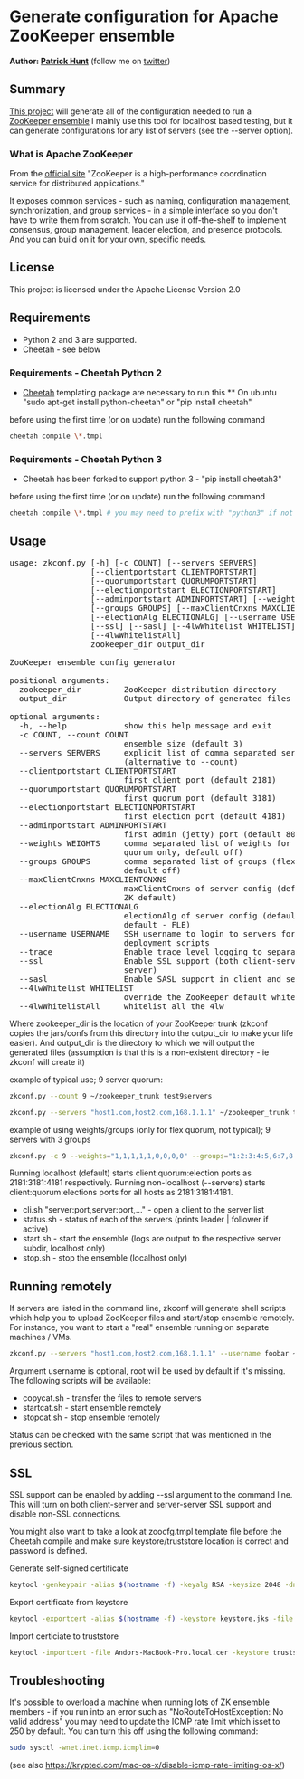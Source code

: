 # Generate configuration for Apache ZooKeeper ensemble

**Author: [Patrick Hunt](https://people.apache.org/~phunt/)** (follow me on [twitter](https://twitter.com/phunt))

## Summary

[This project](https://github.com/phunt/zkconf) will generate all of the configuration needed to run a [ZooKeeper ensemble](https://zookeeper.apache.org) I mainly use this tool for localhost based testing, but it can generate configurations for any list of servers (see the --server option).

### What is Apache ZooKeeper

From the [official site](https://zookeeper.apache.org) "ZooKeeper is a high-performance coordination service for distributed applications."

It exposes common services - such as naming, configuration management, synchronization, and group services - in a simple interface so you don't have to write them from scratch. You can use it off-the-shelf to implement consensus, group management, leader election, and presence protocols. And you can build on it for your own, specific needs.

## License

This project is licensed under the Apache License Version 2.0

## Requirements

- Python 2 and 3 are supported.
- Cheetah - see below

### Requirements - Cheetah Python 2

- [Cheetah](http://www.cheetahtemplate.org) templating package are necessary to run this
  \*\* On ubuntu "sudo apt-get install python-cheetah" or "pip install cheetah"

before using the first time (or on update) run the following command

```bash
cheetah compile \*.tmpl
```

### Requirements - Cheetah Python 3

- Cheetah has been forked to support python 3 - "pip install cheetah3"

before using the first time (or on update) run the following command

```bash
cheetah compile \*.tmpl # you may need to prefix with "python3" if not the default
```

## Usage

<pre>
usage: zkconf.py [-h] [-c COUNT] [--servers SERVERS]
                 [--clientportstart CLIENTPORTSTART]
                 [--quorumportstart QUORUMPORTSTART]
                 [--electionportstart ELECTIONPORTSTART]
                 [--adminportstart ADMINPORTSTART] [--weights WEIGHTS]
                 [--groups GROUPS] [--maxClientCnxns MAXCLIENTCNXNS]
                 [--electionAlg ELECTIONALG] [--username USERNAME] [--trace]
                 [--ssl] [--sasl] [--4lwWhitelist WHITELIST]
                 [--4lwWhitelistAll]
                 zookeeper_dir output_dir

ZooKeeper ensemble config generator

positional arguments:
  zookeeper_dir         ZooKeeper distribution directory
  output_dir            Output directory of generated files

optional arguments:
  -h, --help            show this help message and exit
  -c COUNT, --count COUNT
                        ensemble size (default 3)
  --servers SERVERS     explicit list of comma separated server names
                        (alternative to --count)
  --clientportstart CLIENTPORTSTART
                        first client port (default 2181)
  --quorumportstart QUORUMPORTSTART
                        first quorum port (default 3181)
  --electionportstart ELECTIONPORTSTART
                        first election port (default 4181)
  --adminportstart ADMINPORTSTART
                        first admin (jetty) port (default 8081)
  --weights WEIGHTS     comma separated list of weights for each server (flex
                        quorum only, default off)
  --groups GROUPS       comma separated list of groups (flex quorum only,
                        default off)
  --maxClientCnxns MAXCLIENTCNXNS
                        maxClientCnxns of server config (default unspecified,
                        ZK default)
  --electionAlg ELECTIONALG
                        electionAlg of server config (default unspecified, ZK
                        default - FLE)
  --username USERNAME   SSH username to login to servers for generating remote
                        deployment scripts
  --trace               Enable trace level logging to separate log file
  --ssl                 Enable SSL support (both client-server and server-
                        server)
  --sasl                Enable SASL support in client and server
  --4lwWhitelist WHITELIST
                        override the ZooKeeper default whitelist
  --4lwWhitelistAll     whitelist all the 4lw
</pre>

Where zookeeper_dir is the location of your ZooKeeper trunk (zkconf copies the jars/confs from this directory into the output_dir to make your life easier). And output_dir is the directory to which we will output the generated files (assumption is that this is a non-existent directory - ie zkconf will create it)

example of typical use; 9 server quorum:

```bash
zkconf.py --count 9 ~/zookeeper_trunk test9servers
```

```bash
zkconf.py --servers "host1.com,host2.com,168.1.1.1" ~/zookeeper_trunk test3servers
```

example of using weights/groups (only for flex quorum, not typical); 9 servers with 3 groups

```bash
zkconf.py -c 9 --weights="1,1,1,1,1,0,0,0,0" --groups="1:2:3:4:5,6:7,8:9" ~/dev/workspace/gitzk testflexquroum
```

Running localhost (default) starts client:quorum:election ports as 2181:3181:4181 respectively. Running non-localhost (--servers) starts client:quorum:elections ports for all hosts as 2181:3181:4181.

- cli.sh "server:port,server:port,..." - open a client to the server list
- status.sh - status of each of the servers (prints leader | follower if active)
- start.sh - start the ensemble (logs are output to the respective server subdir, localhost only)
- stop.sh - stop the ensemble (localhost only)

## Running remotely

If servers are listed in the command line, zkconf will generate shell scripts which help you to upload ZooKeeper files and start/stop ensemble remotely. For instance, you want to start a "real" ensemble running on separate machines / VMs.

```bash
zkconf.py --servers "host1.com,host2.com,168.1.1.1" --username foobar ~/zookeeper_trunk test3servers
```

Argument username is optional, root will be used by default if it's missing. The following scripts will be available:

- copycat.sh - transfer the files to remote servers
- startcat.sh - start ensemble remotely
- stopcat.sh - stop ensemble remotely

Status can be checked with the same script that was mentioned in the previous section.

## SSL

SSL support can be enabled by adding --ssl argument to the command line. This will turn on both client-server and server-server SSL support and disable non-SSL connections.

You might also want to take a look at zoocfg.tmpl template file before the Cheetah compile and make sure keystore/truststore location is correct and password is defined.

Generate self-signed certificate

```bash
keytool -genkeypair -alias $(hostname -f) -keyalg RSA -keysize 2048 -dname "cn=$(hostname -f)" -keypass password -keystore keystore.jks -storepass password
```

Export certificate from keystore

```bash
keytool -exportcert -alias $(hostname -f) -keystore keystore.jks -file $(hostname -f).cer -rfc
```

Import certiciate to truststore

```bash
keytool -importcert -file Andors-MacBook-Pro.local.cer -keystore truststore.jks
```

## Troubleshooting

It's possible to overload a machine when running lots of ZK ensemble members - if you run into an error such as "NoRouteToHostException: No valid address" you may need to update the ICMP rate limit which isset to 250 by default. You can turn this off using the following command:

```bash
sudo sysctl -wnet.inet.icmp.icmplim=0
```

(see also https://krypted.com/mac-os-x/disable-icmp-rate-limiting-os-x/)
